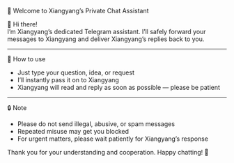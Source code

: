  🤖 Welcome to Xiangyang’s Private Chat Assistant

👋 Hi there!  
I’m Xiangyang’s dedicated Telegram assistant. I’ll safely forward your messages to Xiangyang and deliver Xiangyang’s replies back to you.

---

 📌 How to use

- Just type your question, idea, or request  
- I’ll instantly pass it on to Xiangyang  
- Xiangyang will read and reply as soon as possible — please be patient

---

 🔒 Note

- Please do not send illegal, abusive, or spam messages
- Repeated misuse may get you blocked
- For urgent matters, please wait patiently for Xiangyang’s response

Thank you for your understanding and cooperation. Happy chatting! 🙌
